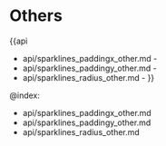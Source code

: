 Others
=======

{{api
- api/sparklines_paddingx_other.md - 
- api/sparklines_paddingy_other.md - 
- api/sparklines_radius_other.md - 
}}

@index:
- api/sparklines_paddingx_other.md
- api/sparklines_paddingy_other.md
- api/sparklines_radius_other.md



